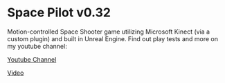 # Space Pilot v0.32
Motion-controlled Space Shooter game utilizing Microsoft Kinect (via a custom plugin) and built in Unreal Engine. Find out play tests and more on my youtube channel:

[Youtube Channel](https://www.youtube.com/channel/UC-EIGfu0c1OitjXlR5mjGUg)

[Video](https://www.youtube.com/watch?v=NuF38_t82_k)
